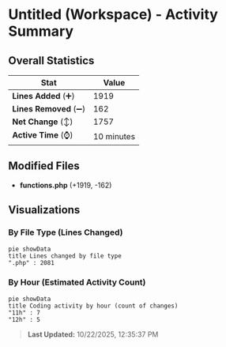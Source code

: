 # Untitled (Workspace) - Activity Summary 

## Overall Statistics

| Stat                   | Value                                                             |
| ---------------------- | ----------------------------------------------------------------- |
| **Lines Added** (➕)   | 1919                                          |
| **Lines Removed** (➖) | 162                                        |
| **Net Change** (↕)    | 1757                |
| **Active Time** (⌚)   | 10 minutes |


## Modified Files
- **functions.php** (+1919, -162)

## Visualizations

### By File Type (Lines Changed)

```mermaid
pie showData
title Lines changed by file type
".php" : 2081
```

### By Hour (Estimated Activity Count)

```mermaid
pie showData
title Coding activity by hour (count of changes)
"11h" : 7
"12h" : 5
```


> **Last Updated:** 10/22/2025, 12:35:37 PM